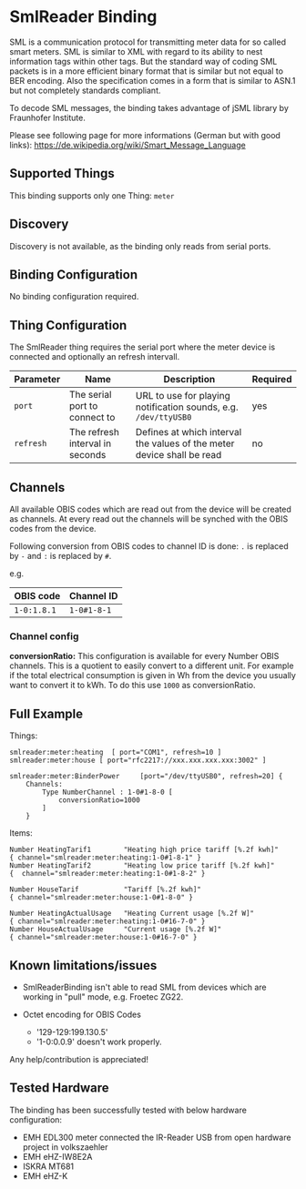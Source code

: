 # SmlReader Binding

SML is a communication protocol for transmitting meter data for so called smart meters. SML is similar to XML with regard to its ability to nest information tags within other tags. But the standard way of coding SML packets is in a more efficient binary format that is similar but not equal to BER encoding. Also the specification comes in a form that is similar to ASN.1 but not completely standards compliant.

To decode SML messages, the binding takes advantage of jSML library by Fraunhofer Institute.

Please see following page for more informations (German but with good links):
https://de.wikipedia.org/wiki/Smart_Message_Language

## Supported Things

This binding supports only one Thing: `meter`

## Discovery

Discovery is not available, as the binding only reads from serial ports.

## Binding Configuration

No binding configuration required.

## Thing Configuration

The SmlReader thing requires the serial port where the meter device is connected and optionally an refresh intervall.

| Parameter | Name | Description | Required |
|-----------|------|-------------|----------|
| `port` | The serial port to connect to| URL to use for playing notification sounds, e.g. `/dev/ttyUSB0` | yes |
| `refresh` | The refresh interval in seconds | Defines at which interval the values of the meter device shall be read | no |


## Channels

All available OBIS codes which are read out from the device will be created as channels.
At every read out the channels will be synched with the OBIS codes from the device.

Following conversion from OBIS codes to channel ID is done:
`.` is replaced by `-` and `:` is replaced by `#`.

e.g.

| OBIS code   | Channel ID |
|-------------|------------|
|`1-0:1.8.1` | `1-0#1-8-1` |


### Channel config

**conversionRatio:** This configuration is available for every Number OBIS channels. This is a quotient to easily convert  to a different unit. For example if the total electrical consumption is given in Wh from the device you usually want to convert it to kWh. To do this use `1000` as conversionRatio.

## Full Example

Things:

```
smlreader:meter:heating  [ port="COM1", refresh=10 ]
smlreader:meter:house [ port="rfc2217://xxx.xxx.xxx.xxx:3002" ]

smlreader:meter:BinderPower     [port="/dev/ttyUSB0", refresh=20] {
    Channels:
        Type NumberChannel : 1-0#1-8-0 [
            conversionRatio=1000
        ]
    }
```

Items:

```
Number HeatingTarif1        "Heating high price tariff [%.2f kwh]"      { channel="smlreader:meter:heating:1-0#1-8-1" }
Number HeatingTarif2        "Heating low price tariff [%.2f kwh]"       {  channel="smlreader:meter:heating:1-0#1-8-2" }

Number HouseTarif           "Tariff [%.2f kwh]"                         { channel="smlreader:meter:house:1-0#1-8-0" }

Number HeatingActualUsage   "Heating Current usage [%.2f W]"            { channel="smlreader:meter:heating:1-0#16-7-0" }
Number HouseActualUsage     "Current usage [%.2f W]"                    { channel="smlreader:meter:house:1-0#16-7-0" }
```

## Known limitations/issues

- SmlReaderBinding isn't able to read SML from devices which are working in "pull" mode, e.g. Froetec ZG22.
- Octet encoding for OBIS Codes
 
    - '129-129:199.130.5'
    - '1-0:0.0.9'
      doesn't work properly.

Any help/contribution is appreciated!

## Tested Hardware

The binding has been successfully tested with below hardware configuration:

- EMH EDL300 meter connected the IR-Reader USB from open hardware project in volkszaehler
- EMH eHZ-IW8E2A
- ISKRA MT681
- EMH eHZ-K
